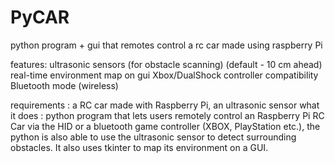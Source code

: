 # PyCAR
python program + gui that remotes control a rc car made using raspberry Pi

features:
ultrasonic sensors (for obstacle scanning) (default - 10 cm ahead)
real-time environment map on gui 
Xbox/DualShock controller compatibility
Bluetooth mode (wireless)

requirements : a RC car made with Raspberry Pi, an ultrasonic sensor 
what it does : python program that lets users remotely control an Raspberry Pi RC Car via the HID or a bluetooth game controller (XBOX, PlayStation etc.), the python is also able to use the ultrasonic sensor to detect surrounding obstacles. It also uses tkinter to map its environment on a GUI.
